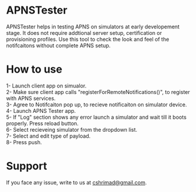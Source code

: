 # APNSTester
APNSTester helps in testing APNS on simulators at early developement stage. It does not require addtional server setup, certification or provisioning profiles. Use this tool to check the look and feel of the notifcaitons without complete APNS setup.

# How to use 

  1- Launch client app on simualor. <br />
  2- Make sure client app calls "registerForRemoteNotifications()", to register with APNS services. <br />
  3- Agree to Notifcaiton pop up, to recieve notificaiton on simulator device. <br />
  4- Launch APNS Tester app. <br />
  5- If "Log" section shows any error launch a simulator and wait till it boots properly. Press reload button.  <br />
  6- Select recieveing simulator from the dropdown list. <br />
  7- Select and edit type of payload. <br />
  8- Press push. <br />

# Support 
If you face any issue, write to us at cshrimad@gmail.com.
